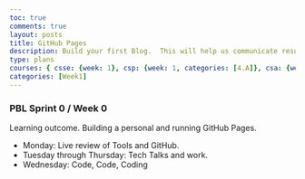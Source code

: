 ```yaml
---
toc: true
comments: true
layout: posts
title: GitHub Pages
description: Build your first Blog.  This will help us communicate results.
type: plans
courses: { csse: {week: 1}, csp: {week: 1, categories: [4.A]}, csa: {week: 0} }
categories: [Week1]
---
```


### PBL Sprint 0 / Week 0
Learning outcome. Building a personal and running GitHub Pages.
- Monday: Live review of Tools and GitHub.
- Tuesday through Thursday: Tech Talks and work.
- Wednesday: Code, Code, Coding

